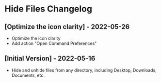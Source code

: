 # Hide Files Changelog

## [Optimize the icon clarity] - 2022-05-26

- Optimize the icon clarity
- Add action "Open Command Preferences"

## [Initial Version] - 2022-05-16

- Hide and unhide files from any directory, including Desktop, Downloads, Documents, etc.
